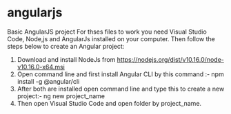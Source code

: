 # angularjs
Basic AngularJS project
For thses files to work you need Visual Studio Code, Node,js and AngularJs installed on your computer.
Then follow the steps below to create an Angular project:
1. Download and install NodeJs from https://nodejs.org/dist/v10.16.0/node-v10.16.0-x64.msi
2. Open command line and first install Angular CLI by this command :- npm install -g @angular/cli
3. After both are installed open command line and type this to create a new project:- ng new project_name
4. Then open Visual Studio Code and open folder by project_name. 
